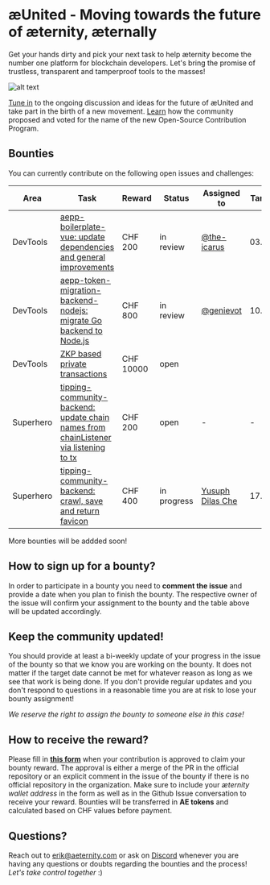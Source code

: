 # æUnited - Moving towards the future of æternity, æternally

Get your hands dirty and pick your next task to help æternity become the number one platform for blockchain developers. Let's bring the promise of trustless, transparent and tamperproof tools to the masses!

![alt text](https://github.com/aeternity/bounties/blob/master/%C3%A6United%20logo%20animated.gif?raw=true)

[Tune in](https://youtu.be/kJvdStPURw0) to the ongoing discussion and ideas for the future of æUnited and take part in the birth of a new movement. [Learn](https://forum.aeternity.com/t/choose-your-name-lets-find-a-name-for-the-new-community-contributor-program/9712) how the community proposed and voted for the name of the new Open-Source Contribution Program.
## Bounties
You can currently contribute on the following open issues and challenges:

| Area | Task | Reward | Status | Assigned to | Target date |
| --- | --- | --- | --- | --- | --- |
| DevTools | [aepp-boilerplate-vue: update dependencies and general improvements](https://github.com/aeternity/aepp-boilerplate-vue/issues/1) | CHF 200 | in review | [@the-icarus](https://github.com/the-icarus) | 03.10.2021 |
| DevTools | [aepp-token-migration-backend-nodejs: migrate Go backend to Node.js](https://github.com/aeternity/aepp-token-migration-backend-nodejs/issues/1) | CHF 800 | in review | [@genievot](https://github.com/genievot) | 10.09.2021 |
| DevTools | [ZKP based private transactions](https://github.com/aeternity/bounties/issues/2) | CHF 10000 | open | | |
| Superhero | [tipping-community-backend: update chain names from chainListener via listening to tx](https://github.com/aeternity/tipping-community-backend/issues/303) | CHF 200 | open | - | - |
| Superhero | [tipping-community-backend: crawl, save and return favicon](https://github.com/aeternity/tipping-community-backend/issues/69) | CHF 400 | in progress | [Yusuph Dilas Che](https://github.com/dilas12345) | 17.10.2021 |

More bounties will be addded soon!

## How to sign up for a bounty?

In order to participate in a bounty you need to **comment the issue** and provide a date when you plan to finish the bounty. The respective owner of the issue will confirm your assignment to the bounty and the table above will be updated accordingly.

## Keep the community updated!

You should provide at least a bi-weekly update of your progress in the issue of the bounty so that we know you are working on the bounty. It does not matter if the target date cannot be met for whatever reason as long as we see that work is being done. If you don't provide regular updates and you don't respond to questions in a reasonable time you are at risk to lose your bounty assignment!

_We reserve the right to assign the bounty to someone else in this case!_

## How to receive the reward?

Please fill in **[this form](https://form.jotform.com/212515121575347)** when your contribution is approved to claim your bounty reward. The approval is either a merge of the PR in the official repository or an explicit comment in the issue of the bounty if there is no official repository in the organization. Make sure to include your *æternity wallet address* in the form as well as in the Github Issue conversation to receive your reward. Bounties will be transferred in **AE tokens** and calculated based on CHF values before payment.

## Questions?
Reach out to erik@aeternity.com or ask on [Discord](https://discord.gg/kthXBwBxEb) whenever you are having any questions or doubts regarding the bounties and the process! *Let's take control together* :)
